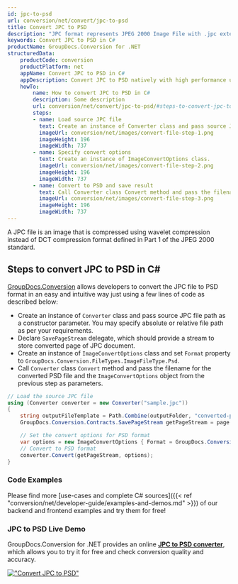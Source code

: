 ```yaml
---
id: jpc-to-psd
url: conversion/net/convert/jpc-to-psd
title: Convert JPC to PSD
description: "JPC format represents JPEG 2000 Image File with .jpc extension. Learn how to convert JPC to PSD file programmatically in C# language using GroupDocs.Conversion for .NET library."
keywords: Convert JPC to PSD in C#
productName: GroupDocs.Conversion for .NET
structuredData:
    productCode: conversion
    productPlatform: net
    appName: Convert JPC to PSD in C#
    appDescription: Convert JPC to PSD natively with high performance using C# language and server side GroupDocs.Conversion for .NET APIs, without the use of any software like Microsoft or Open Office.
    howTo:
        name: How to convert JPC to PSD in C# 
        description: Some description
        url: conversion/net/convert/jpc-to-psd/#steps-to-convert-jpc-to-psd-in-c
        steps:
        - name: Load source JPC file 
          text: Create an instance of Converter class and pass source JPC file path as a constructor parameter. You may specify absolute or relative file path as per your requirements. 
          imageUrl: conversion/net/images/convert-file-step-1.png
          imageHeight: 196
          imageWidth: 737
        - name: Specify convert options 
          text: Create an instance of ImageConvertOptions class.
          imageUrl: conversion/net/images/convert-file-step-2.png
          imageHeight: 196
          imageWidth: 737
        - name: Convert to PSD and save result 
          text: Call Converter class Convert method and pass the filename for the converted HTML file and the ImageConvertOptions object from the previous step as parameters.
          imageUrl: conversion/net/images/convert-file-step-3.png
          imageHeight: 196
          imageWidth: 737
---
```


A JPC file is an image that is compressed using wavelet compression instead of DCT compression format defined in Part 1 of the JPEG 2000 standard.

## Steps to convert JPC to PSD in C#

[GroupDocs.Conversion](https://products.groupdocs.com/conversion/net) allows developers to convert the JPC file to PSD format in an easy and intuitive way just using a few lines of code as described below:

* Create an instance of `Converter` class and pass source JPC file path as a constructor parameter. You may specify absolute or relative file path as per your requirements. 
* Declare `SavePageStream` delegate, which should provide a stream to store converted page of JPC document.
* Create an instance of `ImageConvertOptions` class and set `Format` property to `GroupDocs.Conversion.FileTypes.ImageFileType.Psd`.
* Call `Converter` class `Convert` method and pass the filename for the converted PSD file and the `ImageConvertOptions` object from the previous step as parameters.

```csharp
// Load the source JPC file
using (Converter converter = new Converter("sample.jpc"))
{
    string outputFileTemplate = Path.Combine(outputFolder, "converted-page-{0}.psd");
    GroupDocs.Conversion.Contracts.SavePageStream getPageStream = page => new FileStream(string.Format(outputFileTemplate, page), FileMode.Create);

    // Set the convert options for PSD format
    var options = new ImageConvertOptions { Format = GroupDocs.Conversion.FileTypes.ImageFileType.Psd };   
    // Convert to PSD format
    converter.Convert(getPageStream, options);
}
```

### Code Examples

Please find more [use-cases and complete C# sources]({{< ref "conversion/net/developer-guide/examples-and-demos.md" >}}) of our backend and frontend examples and try them for free!

### JPC to PSD Live Demo

GroupDocs.Conversion for .NET provides an online [**JPC to PSD converter**](https://products.groupdocs.app/conversion/jpc-to-psd), which allows you to try it for free and check conversion quality and accuracy.

[!["Convert JPC to PSD"](conversion/net/images/convert-to-psd/convert-jpc-to-psd.png)](https://products.groupdocs.app/conversion/jpc-to-psd)